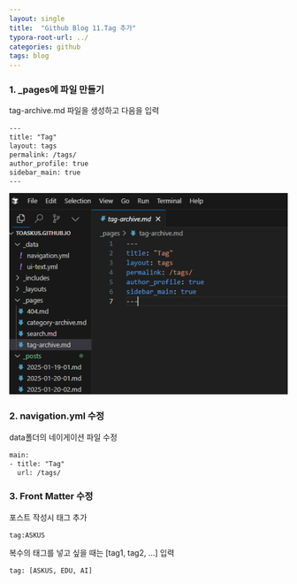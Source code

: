 ```yaml
---
layout: single
title:  "Github Blog 11.Tag 추가"
typora-root-url: ../
categories: github
tags: blog
---
```






### 1. _pages에 파일 만들기

tag-archive.md 파일을 생성하고 다음을 입력

```
---
title: "Tag"
layout: tags
permalink: /tags/
author_profile: true
sidebar_main: true
---
```



![image-20250129141246479](/images/2025-01-25-10/image-20250129141246479.png)



### 2. navigation.yml 수정

data폴더의 네이게이션 파일 수정

```
main:
- title: "Tag"
  url: /tags/
```



### 3. Front Matter 수정

포스트 작성시 태그 추가

```
tag:ASKUS
```

복수의 태그를 넣고 싶을 때는 [tag1, tag2, ...] 입력

```
tag: [ASKUS, EDU, AI]
```

